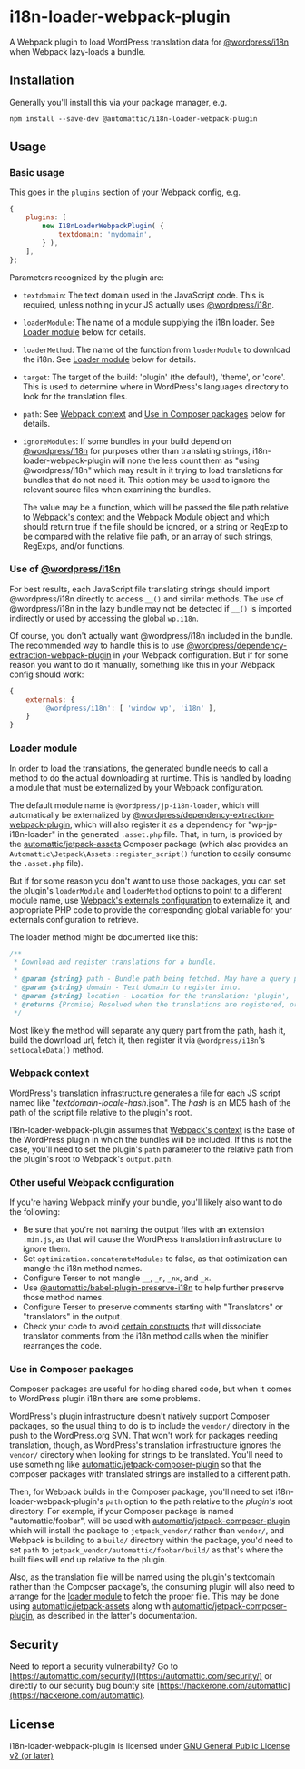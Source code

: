 # i18n-loader-webpack-plugin

A Webpack plugin to load WordPress translation data for [@wordpress/i18n] when Webpack lazy-loads a bundle.

## Installation

Generally you'll install this via your package manager, e.g.

```
npm install --save-dev @automattic/i18n-loader-webpack-plugin
```

## Usage

### Basic usage

This goes in the `plugins` section of your Webpack config, e.g.
```js
{
	plugins: [
		new I18nLoaderWebpackPlugin( {
			textdomain: 'mydomain',
		} ),
	],
};
```

Parameters recognized by the plugin are:

- `textdomain`: The text domain used in the JavaScript code. This is required, unless nothing in your JS actually uses [@wordpress/i18n].
- `loaderModule`: The name of a module supplying the i18n loader. See [Loader module](#loader-module) below for details.
- `loaderMethod`: The name of the function from `loaderModule` to download the i18n. See [Loader module](#loader-module) below for details.
- `target`: The target of the build: 'plugin' (the default), 'theme', or 'core'. This is used to determine where in WordPress's languages directory to look for the translation files.
- `path`: See [Webpack context](#webpack-context) and [Use in Composer packages](#use-in-composer-packages) below for details.
- `ignoreModules`: If some bundles in your build depend on [@wordpress/i18n] for purposes other than translating strings, i18n-loader-webpack-plugin will none the less count them as "using @wordpress/i18n" which may result in it trying to load translations for bundles that do not need it. This option may be used to ignore the relevant source files when examining the bundles.

  The value may be a function, which will be passed the file path relative to [Webpack's context] and the Webpack Module object and which should return true if the file should be ignored, or a string or RegExp to be compared with the relative file path, or an array of such strings, RegExps, and/or functions.

### Use of [@wordpress/i18n]

For best results, each JavaScript file translating strings should import @wordpress/i18n directly to access `__()` and similar methods.
The use of @wordpress/i18n in the lazy bundle may not be detected if `__()` is imported indirectly or used by accessing the global `wp.i18n`.

Of course, you don't actually want @wordpress/i18n included in the bundle. The recommended way to handle this is to use [@wordpress/dependency-extraction-webpack-plugin] in your Webpack configuration.
But if for some reason you want to do it manually, something like this in your Webpack config should work:
```js
{
	externals: {
		'@wordpress/i18n': [ 'window wp', 'i18n' ],
	}
}
```

### Loader module

In order to load the translations, the generated bundle needs to call a method to do the actual downloading at runtime. This is handled by loading a module that must be externalized by your Webpack configuration.

The default module name is `@wordpress/jp-i18n-loader`, which will automatically be externalized by [@wordpress/dependency-extraction-webpack-plugin], which will also register it as a dependency for "wp-jp-i18n-loader" in the generated `.asset.php` file. That, in turn, is provided by the [automattic/jetpack-assets] Composer package (which also provides an `Automattic\Jetpack\Assets::register_script()` function to easily consume the `.asset.php` file).

But if for some reason you don't want to use those packages, you can set the plugin's `loaderModule` and `loaderMethod` options to point to a different module name, use [Webpack's externals configuration] to externalize it, and appropriate PHP code to provide the corresponding global variable for your externals configuration to retrieve.

The loader method might be documented like this:
```js
/**
 * Download and register translations for a bundle.
 *
 * @param {string} path - Bundle path being fetched. May have a query part.
 * @param {string} domain - Text domain to register into.
 * @param {string} location - Location for the translation: 'plugin', 'theme', or 'core'.
 * @returns {Promise} Resolved when the translations are registered, or rejected with an `Error`.
 */
```
Most likely the method will separate any query part from the path, hash it, build the download url, fetch it, then register it via `@wordpress/i18n`'s `setLocaleData()` method.

### Webpack context

WordPress's translation infrastructure generates a file for each JS script named like "_textdomain_-_locale_-_hash_.json". The _hash_ is an MD5 hash of the path of the script file relative to the plugin's root.

I18n-loader-webpack-plugin assumes that [Webpack's context] is the base of the WordPress plugin in which the bundles will be included.
If this is not the case, you'll need to set the plugin's `path` parameter to the relative path from the plugin's root to Webpack's `output.path`.

### Other useful Webpack configuration

If you're having Webpack minify your bundle, you'll likely also want to do the following:

* Be sure that you're not naming the output files with an extension `.min.js`, as that will cause the WordPress translation infrastructure to ignore them.
* Set `optimization.concatenateModules` to false, as that optimization can mangle the i18n method names.
* Configure Terser to not mangle `__`, `_n`, `_nx`, and `_x`.
* Use [@automattic/babel-plugin-preserve-i18n](https://www.npmjs.com/package/@automattic/babel-plugin-preserve-i18n) to help further preserve those method names.
* Configure Terser to preserve comments starting with "Translators" or "translators" in the output.
* Check your code to avoid [certain constructs](https://github.com/Automattic/jetpack/tree/master/projects/js-packages/webpack-config#minification-and-i18n-translator-comments) that will dissociate translator comments from the i18n method calls when the minifier rearranges the code.

### Use in Composer packages

Composer packages are useful for holding shared code, but when it comes to WordPress plugin i18n there are some problems.

WordPress's plugin infrastructure doesn't natively support Composer packages, so the usual thing to do is to include the `vendor/` directory in the push to the WordPress.org SVN.
That won't work for packages needing translation, though, as WordPress's translation infrastructure ignores the `vendor/` directory when looking for strings to be translated.
You'll need to use something like [automattic/jetpack-composer-plugin] so that the composer packages with translated strings are installed to a different path.

Then, for Webpack builds in the Composer package, you'll need to set i18n-loader-webpack-plugin's `path` option to the path relative to the _plugin's_ root directory. For example, if your Composer package is named "automattic/foobar", will be used with [automattic/jetpack-composer-plugin] which will install the package to `jetpack_vendor/` rather than `vendor/`, and Webpack is building to a `build/` directory within the package, you'd need to set `path` to `jetpack_vendor/automattic/foobar/build/` as that's where the built files will end up relative to the plugin.

Also, as the translation file will be named using the plugin's textdomain rather than the Composer package's, the consuming plugin will also need to arrange for the [loader module](#loader-module) to fetch the proper file.
This may be done using [automattic/jetpack-assets] along with [automattic/jetpack-composer-plugin], as described in the latter's documentation.

## Security

Need to report a security vulnerability? Go to [https://automattic.com/security/](https://automattic.com/security/) or directly to our security bug bounty site [https://hackerone.com/automattic](https://hackerone.com/automattic).

## License

i18n-loader-webpack-plugin is licensed under [GNU General Public License v2 (or later)](./LICENSE.txt)

[@wordpress/i18n]: https://www.npmjs.com/package/@wordpress/i18n
[@wordpress/dependency-extraction-webpack-plugin]: https://www.npmjs.com/package/@wordpress/dependency-extraction-webpack-plugin
[automattic/jetpack-assets]: https://packagist.org/packages/automattic/jetpack-assets
[automattic/jetpack-composer-plugin]: https://packagist.org/packages/automattic/jetpack-composer-plugin
[Webpack's context]: https://webpack.js.org/configuration/entry-context/#context
[Webpack's externals configuration]: https://webpack.js.org/configuration/externals/
